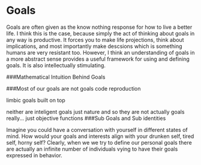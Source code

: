 # Goals

Goals are often given as the know nothing response for how to live a better life. I think this is the case, because simply the act of thinking about goals in any way is productive. It forces you to make life projections, think about implications, and most importantly make descsions which is something humans are very resistant too. However, I think an understanding of goals in a more abstract sense provides a useful framework for using and defining goals. It is also intellectually stimulating. 

###Mathematical Intuition Behind Goals

###Most of our goals are not goals
code reproduction

limbic goals built on top

neither are inteligent goals just nature and so they are not actually goals really... just objective functions
###Sub Goals and Sub identities

Imagine you could have a conversation with yourself in different states of mind. How would your goals and interests align with your drunken self, tired self, horny self? Clearly, when we we try to define our personal goals there are actually an infinite number of individuals vying to have their goals expressed in behavior. 